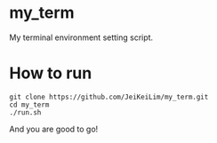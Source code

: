 # my_term
My terminal environment setting script.

# How to run
```shell
git clone https://github.com/JeiKeiLim/my_term.git
cd my_term
./run.sh
```

And you are good to go!

